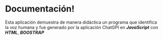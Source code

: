 # Documentación!

Esta aplicación demuestra de manera didáctica un programa que identifica la voz humana y fue generado por la aplicación ChatGPI en ***JavaScript*** con ***HTML***, ***BOOSTRAP***
